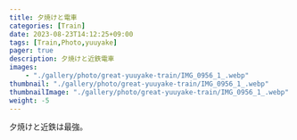 ```yaml
---
title: 夕焼けと電車
categories: [Train]
date: 2023-08-23T14:12:25+09:00
tags: [Train,Photo,yuuyake]
pager: true
description: 夕焼けと近鉄電車
images: 
    - "./gallery/photo/great-yuuyake-train/IMG_0956_1_.webp"
thumbnail: "./gallery/photo/great-yuuyake-train/IMG_0956_1_.webp"
thumbnailImage: "./gallery/photo/great-yuuyake-train/IMG_0956_1_.webp"
weight: -5
---
```

夕焼けと近鉄は最強。